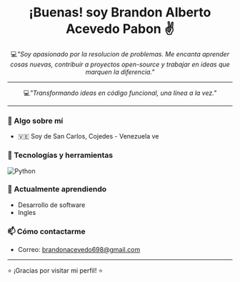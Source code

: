<h1 align="center">¡Buenas! soy Brandon Alberto Acevedo Pabon ✌️</h1>
<p align="center">💻<em>"Soy apasionado por la resolucion de problemas. Me encanta aprender cosas nuevas, contribuir a proyectos open-source y trabajar en ideas que marquen la diferencia."</em></p>

----
<p align="center">💻<em>"Transformando ideas en código funcional, una línea a la vez."</em></p>

----

### 🙌 Algo sobre mí
- 🇻🇪 Soy de San Carlos, Cojedes - Venezuela ve

### 🔧 Tecnologías y herramientas

![Python](https://img.shields.io/badge/-Python-3776AB?style=flat&logo=python&logoColor=white)

### 🌱 Actualmente aprendiendo
- Desarrollo de software
- Ingles

### 📫 Cómo contactarme
- Correo: brandonacevedo698@gmail.com

----

⭐ ¡Gracias por visitar mi perfil! ⭐
